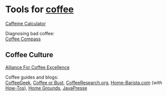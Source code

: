 
# Tools for [coffee](https://adequate.life/coffee/)

[Caffeine Calculator](https://www.caffeineinformer.com/death-by-caffeine)

Diagnosing bad coffee:  
[Coffee Compass](https://www.baristahustle.com/coffee-compass/)

## Coffee Culture

[Alliance For Coffee Excellence](https://allianceforcoffeeexcellence.org/)

Coffee guides and blogs:  
[CoffeeGeek](https://coffeegeek.com/),
[Coffee or Bust](https://coffeeorbust.com/),
[CoffeeResearch.org](https://www.coffeeresearch.org/),
[Home-Barista.com](https://www.home-barista.com/) (with [How-Tos](https://www.home-barista.com/howtos.html)),
[Home Grounds](https://www.homegrounds.co/),
[JavaPresse](https://www.javapresse.com/)
